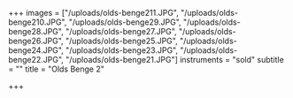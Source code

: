 +++
images = ["/uploads/olds-benge211.JPG", "/uploads/olds-benge210.JPG", "/uploads/olds-benge29.JPG", "/uploads/olds-benge28.JPG", "/uploads/olds-benge27.JPG", "/uploads/olds-benge26.JPG", "/uploads/olds-benge25.JPG", "/uploads/olds-benge24.JPG", "/uploads/olds-benge23.JPG", "/uploads/olds-benge22.JPG", "/uploads/olds-benge21.JPG"]
instruments = "sold"
subtitle = ""
title = "Olds Benge 2"

+++

